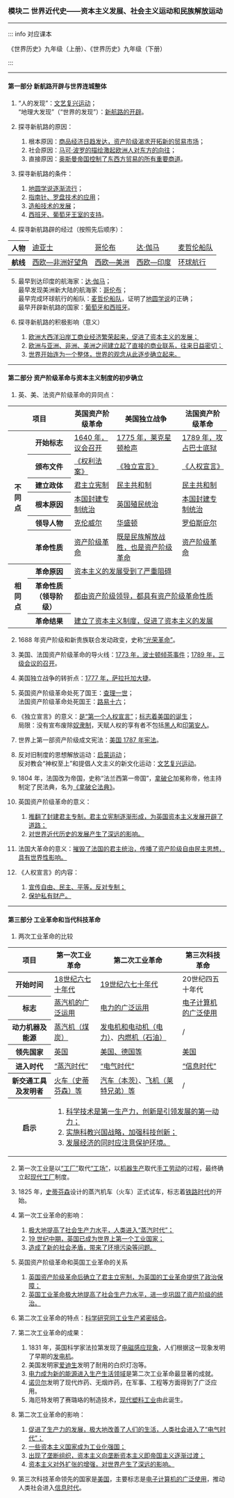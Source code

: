 ### 模块二 世界近代史——资本主义发展、社会主义运动和民族解放运动

---

::: info 对应课本

《世界历史》九年级（上册）、《世界历史》九年级（下册）

:::

---

#### 第一部分 新航路开辟与世界连城整体

1. “人的发现”：<u>文艺复兴运动</u>；<br>
   “地理大发现”（“世界的发现”）：<u>新航路的开辟</u>。

2. 探寻新航路的原因：

    1. 根本原因：<u>商品经济日趋发达，资产阶级渴求开拓新的贸易市场</u>；
    2. 社会原因：<u>马可·波罗的描绘激起欧洲人对东方的向往</u>；
    3. 直接原因：<u>奥斯曼帝国控制了东西方贸易的所有重要商道</u>。

3. 探寻新航路的条件：

    1. <u>地圆学说逐渐流行</u>；
    2. <u>指南针、罗盘技术的应用</u>；
    3. <u>造船技术的发展</u>；
    4. <u>西班牙、葡萄牙王室的支持</u>。

4. 探寻新航路辟的经过（按照先后顺序）：

 <table><thead><tr><th>人物</th><td><u>迪亚士</u></td><td><u>哥伦布</u></td><td><u>达·伽马</u></td><td><u>麦哲伦船队</u></td></tr></thead><tbody><tr><th>航线</th><td><u>西欧—非洲好望角</u></td><td><u>西欧—美洲</u></td><td><u>西欧—印度</u></td><td><u>环球航行</u></td></tr></tbody></table>

5. 最早到达印度的航海家：<u>达·伽马</u>；<br>
   最早发现美洲新大陆的航海家：<u>哥伦布</u>；<br>
   最早完成环球航行的船队：<u>麦哲伦船队</u>，证明了<u>地圆学说</u>的正确；<br>
   最早开辟新航路的国家：<u>葡萄牙和西班牙</u>。

6. 探寻新航路的积极影响（意义）

    1. <u>欧洲大西洋沿岸工商业经济繁荣起来，促进了资本主义的发展；</u>
    2. <u>欧洲与亚洲、非洲、美洲之间建立起了直接的商业联系，往来日益密切；</u>
    3. <u>世界开始连为一个整体，世界的观念从此逐步确立起来。</u>

---

#### 第二部分 资产阶级革命与资本主义制度的初步确立

1. 英、美、法资产阶级革命的异同点：

 <table><thead><tr><th colspan="2">项目</th><th>英国资产阶级革命</th><th>美国独立战争</th><th>法国资产阶级革命</th></tr></thead><tbody><tr><th rowspan="6">不同点</th><th>开始标志</th><td><u>1640 年，议会召开</u></td><td><u>1775 年，莱克星顿枪声</u></td><td><u>1789 年，攻占巴士底狱</u></td></tr><tr><th>颁布文件</th><td><u>《权利法案》</u></td><td><u>《独立宣言》</u></td><td><u>《人权宣言》</u></td></tr><tr><th>建立政体</th><td><u>君主立宪制</u></td><td><u>民主共和制</u></td><td><u>民主共和制</u></td></tr><tr><th>根本原因</th><td><u>本国封建专制统治</u></td><td><u>英国殖民统治</u></td><td><u>本国封建专制统治</u></td></tr><tr><th>领导人物</th><td><u>克伦威尔</u></td><td><u>华盛顿</u></td><td><u>罗伯斯庇尔</u></td></tr><tr><th>革命性质</th><td><u>资产阶级革命</u></td><td><u>既是民族解放战胜，也是资产阶级革命</u></td><td><u>资产阶级革命</u></td></tr><tr><th rowspan="3">相同点</th><th>革命原因</th><td colspan="3"><u>资本主义的发展受到了严重阻碍</u></td></tr><tr><th>革命性质（领导阶级）</th><td colspan="3"><u>都由资产阶级领导，都具有资产阶级革命性质</u></td></tr><tr><th>革命结果</th><td colspan="3"><u>建立了资本主义制度，促进了资本主义的发展</u></td></tr></tbody></table>

2. 1688 年资产阶级和新贵族联合发动政变，史称<u>“光荣革命”</u>。

3. 美国、法国资产阶级革命的导火线：<u>1773 年，波士顿倾茶事件</u>；<u>1789 年，三级会议的召开</u>。

4. 美国独立战争的转折点：<u>1777 年，萨拉托加大捷</u>。

5. 英国资产阶级革命处死了国王：<u>查理一世</u>；<br>法国资产阶级革命处死国王：<u>路易十六</u>；

6. 《独立宣言》的意义：<u>是“第一个人权宣言”</u>；<u>标志着美国的诞生</u>；<br>局限：没有宣布废除<u>奴隶制</u>，天赋人权的享有者不包括<u>黑人</u>和<u>印第安人</u>。

7. 世界上第一部资产阶级成文宪法：<u>美国 1787 年宪法</u>。

8. 反对旧制度的思想解放运动：<u>启蒙运动</u>；<br>反对教会“神权至上”和提倡人文主义的新文化运动：<u>文艺复兴运动</u>。

9. 1804 年，法国改为帝国，史称“法兰西第一帝国”，<u>拿破仑</u>加冕称帝，他主持制定了民法典，名为<u>《拿破仑法典》</u>。

10. 英国资产阶级革命的意义：

    1. <u>推翻了封建君主专制，君主立宪制逐渐形成，为英国资本主义发展开辟了道路；</u>
    2. <u>对世界近代历史的发展产生了深远的影响。</u>

11. 法国大革命的意义：<u>摧毁了法国的君主统治，传播了资产阶级自由民主思想，具有世界性影响。</u>

12. 《人权宣言》的内容：

    1. <u>宣传自由、民主、平等，反对专制；</u>
    2. <u>保护私有财产。</u>

---

#### 第三部分 工业革命和当代科技革命

1. 两次工业革命的比较

 <table><thead><tr><th>项目</th><th>第一次工业革命</th><th>第二次工业革命</th><th>第三次科技革命</th></tr></thead><tbody><tr><th>开始时间</th><td><u>18世纪六七十年代</u></td><td><u>19世纪六七十年代</u></td><td>20世纪四五十年代</td></tr><tr><th>标志</th><td><u>蒸汽机的广泛运用</u></td><td><u>电力的广泛运用</u></td><td><u>电子计算机的广泛使用</u></td></tr><tr><th>动力机器及能源</th><td><u>蒸汽机（煤炭）</u></td><td><u>发电机和电动机（电力）</u>、<u>内燃机（石油）</u></td><td>/</td></tr><tr><th>领先国家</th><td><u>英国</u></td><td><u>美国、德国等</u></td><td><u>美国</u></td></tr><tr><th>进入时代</th><td><u>“蒸汽时代”</u></td><td><u>“电气时代”</u></td><td><u>“信息时代”</u></td></tr><tr><th>新交通工具及发明者</th><td><u>火车（史蒂芬森）等</u></td><td><u>汽车（本茨）</u>、<u>飞机（莱特兄弟）等</u></td><td>/</td></tr><tr><th rowspan="2">启示</th><td owspan="2" colspan="3"><ol><li><u>科学技术是第一生产力，创新是引领发展的第一动力；</u></li><li><u>实施科教兴国战略，加强科技创新；</u></li><li><u>发展经济的同时应注意保护环境。</u></li></ol></td></tr></tbody></table>

2. 第一次工业是以<u>“工厂”</u>取代<u>“工场”</u>，以<u>机器生产</u>取代<u>手工劳动</u>的过程，最终确立起<u>现代工厂</u>制度。

3. 1825 年，<u>史蒂芬森</u>设计的蒸汽机车（火车）正式试车，标志着<u>铁路时代</u>的开始。

4. 第一次工业革命的影响：

    1. <u>极大地提高了社会生产力水平，人类进入“蒸汽时代”；</u>
    2. <u>19 世纪中期，英国已成为世界上第一个工业国家；</u>
    3. <u>造成了新的社会矛盾，带来了环境污染等问题。</u>

5. 英国资产阶级革命和英国工业革命的关系

    1. <u>英国资产阶级革命后确立了君主立宪制，为英国的工业革命提供了政治保障；</u>
    2. <u>英国工业革命极大地提高了社会生产力水平，进一步巩固了资产阶级的统治。</u>

6. 第二次工业革命的特点：<u>科学研究同工业生产紧密结合</u>。
7. 第二次工业革命的成果：
    1. 1831 年，英国科学家法拉第发现了<u>电磁感应现象</u>，人们根据这一现象发明了早期的<u>发电机</u>。
    2. 美国发明家<u>爱迪生</u>发明了耐用的白炽灯泡等。
    3. <u>电力成为新的能源进入生产生活领域</u>是第二次工业革命最显著的成就。
    4. <u>诺贝尔</u>发明了现代炸药、无烟炸药，在军事、工程等方面得到了广泛应用。
    5. 海厄特发明了赛璐珞的制造技术，<u>现代塑料工业</u>由此诞生。
8. 第二次工业革命的影响：

    1. <u>促进了生产力的发展，极大地改善了人们的生活，人类社会进入了“电气时代”；</u>
    2. <u>一些资本主义国家成为工业化强国；</u>
    3. <u>出现了垄断组织，资本主义向垄断资本主义即帝国主义逐渐过渡；</u>
    4. <u>资本主义对外扩张的增强，对世界产生了深远的影响。</u>

9. 第三次科技革命领先的国家是<u>美国</u>，主要标志是<u>电子计算机的广泛使用</u>，推动人类社会进入<u>信息时代</u>。
